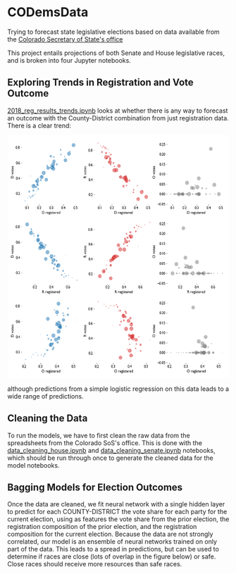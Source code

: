 # CODemsData

Trying to forecast state legislative elections based on data available from the [Colorado Secretary of State's office](https://www.sos.state.co.us/pubs/elections/resultsData.html?menuheaders=5)

This project entails projections of both Senate and House legislative races, and is broken into four Jupyter notebooks. 

## Exploring Trends in Registration and Vote Outcome

[2018_reg_results_trends.ipynb](./notebooks/2018_reg_results_trends.ipynb) looks at whether there is any way to forecast an outcome with the County-District combination from just registration data. There is a clear trend:

<p align="center">
  <img width="550" height="550" src="./figs/votes_vs_regs.png?raw=true">
</p>

although predictions from a simple logistic regression on this data leads to a wide range of predictions.

## Cleaning the Data

To run the models, we have to first clean the raw data from the spreadsheets from the Colorado SoS's office. This is done with the [data_cleaning_house.ipynb](./notebooks/data_cleaning_house.ipynb) and [data_cleaning_senate.ipynb](./notebooks/data_cleaning_senate.ipynb) notebooks, which should be run through once to generate the cleaned data for the model notebooks.

## Bagging Models for Election Outcomes

Once the data are cleaned, we fit neural network with a single hidden layer to predict for each COUNTY-DISTRICT the vote share for each party for the current election, using as features the vote share from the prior election, the registration composition of the prior election, and the registration composition for the current election. Because the data are not strongly correlated, our model is an ensemble of neural networks trained on only part of the data. This leads to a spread in predictions, but can be used to determine if races are close (lots of overlap in the figure below) or safe. Close races should receive more resources than safe races.
